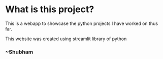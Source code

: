 # What is this project?
This is a webapp to showcase the python projects I have worked on thus far.

This website was created using streamlit library of python

### ~Shubham